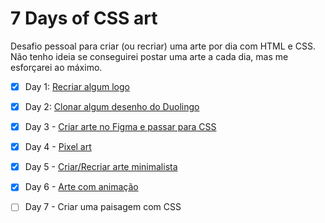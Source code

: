 # 7 Days of CSS art

Desafio pessoal para criar (ou recriar) uma arte por dia com HTML e CSS. Não tenho ideia se conseguirei postar uma arte a cada dia, mas me esforçarei ao máximo.

- [x] Day 1: [Recriar algum logo](https://github.com/natalia-fs/7-days-of-css-art/tree/main/day-1)

- [x] Day 2: [Clonar algum desenho do Duolingo](https://github.com/natalia-fs/7-days-of-css-art/tree/main/day-2)

- [x] Day 3 - [Criar arte no Figma e passar para CSS](https://github.com/natalia-fs/7-days-of-css-art/tree/main/day-3)

- [x] Day 4 - [Pixel art](https://github.com/natalia-fs/7-days-of-css-art/tree/main/day-4)

- [x] Day 5 - [Criar/Recriar arte minimalista](https://github.com/natalia-fs/7-days-of-css-art/tree/main/day-5)

- [x] Day 6 - [Arte com animação](https://github.com/natalia-fs/7-days-of-css-art/tree/main/day-6)

- [ ] Day 7 - Criar uma paisagem com CSS